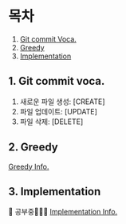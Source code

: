 # 목차

1. [Git commit Voca.](#git-commit-voca.)
2. [Greedy](#Greedy)
3. [Implementation](#Implementation)


## 1. Git commit voca. 

1. 새로운 파일 생성: [CREATE]<br>
2. 파일 업데이트: [UPDATE]<br>
3. 파일 삭제: [DELETE]<br>


## 2. Greedy

[Greedy Info.](./Greedy/README.md)<br>


## 3. Implementation

🥵 공부중👩🏻‍💻
[Implementation Info.](./Implementation/README.md)<br>
